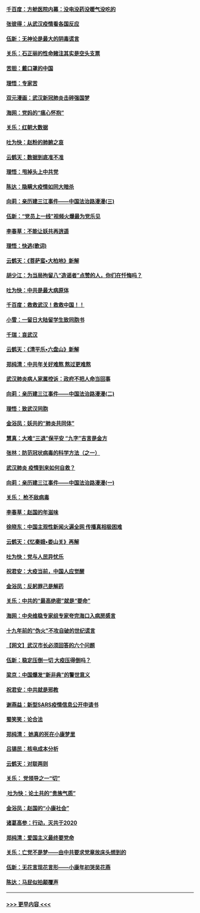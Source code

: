 #### [千百度：方舱医院内幕：没电没药没暖气没吃的](../pages/nsc993/n11850211.md?t=02071956) 
#### [张彼得：从武汉疫情看各国反应](../pages/nsc993/n11850102.md?t=02071956) 
#### [伍新：无神论是最大的阴毒谎言](../pages/nsc993/n11846129.md?t=02071956) 
#### [关乐：石正丽的性命赌注其实是空头支票](../pages/nsc993/n11846109.md?t=02071956) 
#### [苦胆：戴口罩的中国](../pages/nsc993/n11845576.md?t=02071956) 
#### [理悟：专家苦](../pages/nsc993/n11845564.md?t=02071956) 
#### [双元漫画：武汉新冠肺炎击碎强国梦](../pages/nsc993/n11843320.md?t=02071956) 
#### [海网：党妈的“瘟心怀抱”](../pages/nsc993/n11840740.md?t=02071956) 
#### [关乐：红朝大数据](../pages/nsc993/n11840675.md?t=02071956) 
#### [吐为快：赵粉的肺腑之哀](../pages/nsc993/n11840618.md?t=02071956) 
#### [云鹤天：数据到底准不准](../pages/nsc993/n11840325.md?t=02071956) 
#### [理悟：甩掉头上中共党](../pages/nsc993/n11838826.md?t=02071956) 
#### [陈达：隐瞒大疫情如同大暗杀](../pages/nsc993/n11838771.md?t=02071956) 
#### [向莉：亲历建三江事件——中国法治路漫漫(三)](../pages/nsc993/n11831825.md?t=02071956) 
#### [伍新：“党员上一线”视频火爆最为党乐见](../pages/nsc993/n11838200.md?t=02071956) 
#### [李春草：不能让妖共再逍遥](../pages/nsc993/n11838102.md?t=02071956) 
#### [理悟：快逃(歌词)](../pages/nsc993/n11838083.md?t=02071956) 
#### [云鹤天：《菩萨蛮▪大柏地》新解](../pages/nsc993/n11838059.md?t=02071956) 
#### [胡少江：为当局拘留八“造谣者”点赞的人，你们在忏悔吗？](../pages/nsc993/n11836801.md?t=02071956) 
#### [吐为快：中共是最大病原体](../pages/nsc993/n11836748.md?t=02071956) 
#### [千百度：救救武汉！救救中国！！](../pages/nsc993/n11836145.md?t=02071956) 
#### [小雪：一留日大陆留学生致同胞书](../pages/nsc993/n11834624.md?t=02071956) 
#### [千瑞：哀武汉](../pages/nsc993/n11833647.md?t=02071956) 
#### [云鹤天：《清平乐▪六盘山》新解](../pages/nsc993/n11833611.md?t=02071956) 
#### [郑纯清：中共年关好难熬 熬过更难熬](../pages/nsc993/n11833489.md?t=02071956) 
#### [武汉肺炎病人家属控诉：政府不把人命当回事](../pages/nsc993/n11833205.md?t=02071956) 
#### [向莉：亲历建三江事件——中国法治路漫漫(二)](../pages/nsc993/n11829102.md?t=02071956) 
#### [理悟：致武汉同胞](../pages/nsc993/n11831522.md?t=02071956) 
#### [金浴凤：妖共的“肺炎共同体”](../pages/nsc993/n11829448.md?t=02071956) 
#### [慧真：大难“三退”保平安 “九字”吉言是金方](../pages/nsc993/n11829501.md?t=02071956) 
#### [张林：防范冠状病毒的科学方法（之一）](../pages/nsc993/n11828618.md?t=02071956) 
#### [武汉肺炎 疫情到来如何自救？](../pages/nsc993/n11827632.md?t=02071956) 
#### [向莉：亲历建三江事件——中国法治路漫漫(一)](../pages/nsc993/n11827190.md?t=02071956) 
#### [关乐： 枪不敌病毒](../pages/nsc993/n11826746.md?t=02071956) 
#### [李春草：赵国的年滋味](../pages/nsc993/n11826321.md?t=02071956) 
#### [徐晓东：中国主观性新闻火遍全网 传播真相极困难](../pages/nsc993/n11826508.md?t=02071956) 
#### [云鹤天：《忆秦娥▪娄山关》再解](../pages/nsc993/n11824682.md?t=02071956) 
#### [吐为快：党与人民异忧乐](../pages/nsc993/n11824660.md?t=02071956) 
#### [祝君安：大疫当前，中国人应觉醒](../pages/nsc993/n11821946.md?t=02071956) 
#### [金浴凤：反躬罪己是解药](../pages/nsc993/n11820280.md?t=02071956) 
#### [关乐：中共的“最高绝密”就是“要命”](../pages/nsc993/n11816946.md?t=02071956) 
#### [海网：中央维稳专家组专家夸完海口入病房感言](../pages/nsc993/n11815138.md?t=02071956) 
#### [十九年前的“伪火”不攻自破的世纪谎言](../pages/nsc993/n11813238.md?t=02071956) 
#### [【网文】武汉市长必须回答的六个问题](../pages/nsc993/n11813848.md?t=02071956) 
#### [伍新：稳定压倒一切 大疫压得倒吗？](../pages/nsc993/n11812634.md?t=02071956) 
#### [梁京：中国爆发“新非典”的警世意义](../pages/nsc993/n11812554.md?t=02071956) 
#### [祝君安：中共就是邪教](../pages/nsc993/n11812431.md?t=02071956) 
#### [谢燕益：新型SARS疫情信息公开申请书](../pages/nsc993/n11808840.md?t=02071956) 
#### [蜀笑笑：论合法](../pages/nsc993/n11808064.md?t=02071956) 
#### [郑纯清： 她真的死在小康梦里](../pages/nsc993/n11806623.md?t=02071956) 
#### [吕锡民：核电成本分析](../pages/nsc993/n11806284.md?t=02071956) 
#### [云鹤天：对联两则](../pages/nsc993/n11805957.md?t=02071956) 
#### [关乐： 党领导之一“切”](../pages/nsc993/n11804505.md?t=02071956) 
#### [ 吐为快：论土共的“贵族气质”](../pages/nsc993/n11804490.md?t=02071956) 
#### [金浴凤：赵国的“小康社会”](../pages/nsc993/n11804452.md?t=02071956) 
#### [诸葛高参：行动，灭共于2020](../pages/nsc993/n11804120.md?t=02071956) 
#### [郑纯清：爱国主义最终要党命](../pages/nsc993/n11802197.md?t=02071956) 
#### [关乐：亡党不是梦——由中共要求党章放床头想到的](../pages/nsc993/n11802156.md?t=02071956) 
#### [伍新：无花言现花言形——小康年初哭吴花燕](../pages/nsc993/n11800044.md?t=02071956) 
#### [陈达：马屁似拍颠覆声](../pages/nsc993/n11800010.md?t=02071956) 

----
#### [ >>> 更早内容 <<< ](../indexes/nsc993-earlier.md)
